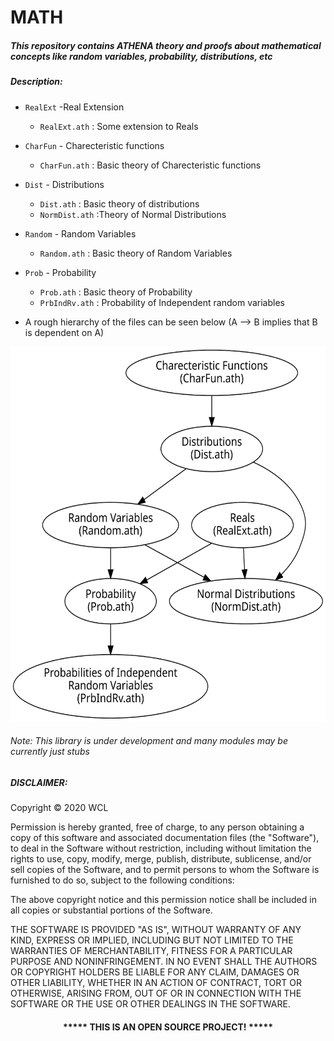 # MATH 

##### This repository contains ATHENA theory and proofs about mathematical concepts like random variables, probability, distributions, etc  


##### Description:

* `RealExt` -Real Extension    
	* `RealExt.ath` : Some extension to Reals 

* `CharFun` - Charecteristic functions    
	* `CharFun.ath` : Basic theory of Charecteristic functions  

* `Dist` - Distributions    
	* `Dist.ath` : Basic theory of distributions    
	* `NormDist.ath` :Theory of Normal Distributions

* `Random` - Random Variables    
	* `Random.ath` : Basic theory of Random Variables

* `Prob` - Probability    
	* `Prob.ath` : Basic theory of Probability    
	* `PrbIndRv.ath` : Probability of Independent random variables

* A rough hierarchy of the files can be seen below (A --> B implies that B is dependent on A)
<p align="center">
  <img height="600" src="math_hierarchy.svg">
</p>

###### Note: This library is under development and many modules may be currently just stubs

##### DISCLAIMER: 
Copyright &copy; 2020 WCL

Permission is hereby granted, free of charge, to any person obtaining a copy
of this software and associated documentation files (the "Software"), to deal
in the Software without restriction, including without limitation the rights
to use, copy, modify, merge, publish, distribute, sublicense, and/or sell
copies of the Software, and to permit persons to whom the Software is
furnished to do so, subject to the following conditions:

The above copyright notice and this permission notice shall be included in all
copies or substantial portions of the Software.

THE SOFTWARE IS PROVIDED "AS IS", WITHOUT WARRANTY OF ANY KIND, EXPRESS OR
IMPLIED, INCLUDING BUT NOT LIMITED TO THE WARRANTIES OF MERCHANTABILITY,
FITNESS FOR A PARTICULAR PURPOSE AND NONINFRINGEMENT. IN NO EVENT SHALL THE
AUTHORS OR COPYRIGHT HOLDERS BE LIABLE FOR ANY CLAIM, DAMAGES OR OTHER
LIABILITY, WHETHER IN AN ACTION OF CONTRACT, TORT OR OTHERWISE, ARISING FROM,
OUT OF OR IN CONNECTION WITH THE SOFTWARE OR THE USE OR OTHER DEALINGS IN THE
SOFTWARE.
#### <p align="middle">***** THIS IS AN OPEN SOURCE PROJECT! *****</p>

